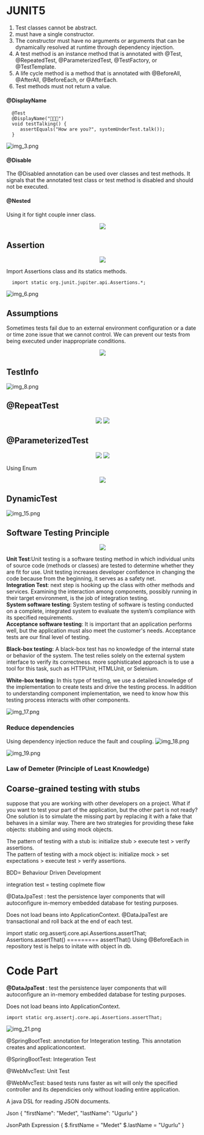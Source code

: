 # JUNIT5

1. Test classes cannot be abstract.
2. must have a single constructor.
3. The constructor must have no arguments or
   arguments that can be dynamically resolved at runtime through dependency injection.
4. A test method is an instance method that is annotated with @Test, @RepeatedTest,
   @ParameterizedTest, @TestFactory, or @TestTemplate.
5. A life cycle method is a method that is annotated with @BeforeAll, @AfterAll,
   @BeforeEach, or @AfterEach. 
6. Test methods must not return a value.

#### @DisplayName

      @Test
      @DisplayName("👻👻👻")
      void testTalking() {
         assertEquals("How are you?", systemUnderTest.talk());
      }

![img_3.png](img_3.png)

#### @Disable

The @Disabled annotation can be used over classes and test methods. It signals that the
annotated test class or test method is disabled and should not be executed.

#### @Nested
Using it for tight couple inner class.

<div align="center">
<img src="img_4.png">
</div>

## Assertion
<div align="center">
<img src="img_5.png">
</div>

Import Assertions class and its statics methods.
   
      import static org.junit.jupiter.api.Assertions.*;

![img_6.png](img_6.png)

## Assumptions 
Sometimes tests fail due to an external environment configuration or a date or time zone issue
that we cannot control. We can prevent our tests from being executed under inappropriate
conditions. 

<div align="center">
<img src="img_7.png">
</div>

## TestInfo
![img_8.png](img_8.png)

## @RepeatTest

<div align="center">
<img src="img_9.png">
<img src="img_10.png">
</div>

## @ParameterizedTest

<div align="center">
<img src="img_11.png">
<img src="img_12.png">
</div>

Using Enum
<div align="center">
<img src="img_14.png">
</div>

## DynamicTest
![img_15.png](img_15.png)



## Software Testing Principle
<div align="center">
<img src="img_16.png">
</div>

**Unit Test**:Unit testing is a software testing method in which individual units of source code (methods or
classes) are tested to determine whether they are fit for use. Unit testing increases developer
confidence in changing the code because from the beginning, it serves as a safety net.\
**Integration Test**: next step is hooking up the class with other methods and services. Examining the interaction
among components, possibly running in their target environment, is the job of integration
testing.\
**System software testing**: System testing of software is testing conducted on a complete, integrated system to evaluate
the system’s compliance with its specified requirements. \
**Acceptance software testing**: It is important that an application performs well, but the application must also meet the
customer's needs. Acceptance tests are our final level of testing.

**Black-box testing:** A black-box test has no knowledge of the internal state or behavior of the system. The test
relies solely on the external system interface to verify its correctness.
more sophisticated approach is to use a tool for this task, such as HTTPUnit,
HTMLUnit, or Selenium. 

**White-box testing:** In
this type of testing, we use a detailed knowledge of the implementation to create tests and
drive the testing process. In addition to understanding component implementation, we need to
know how this testing process interacts with other components.

![img_17.png](img_17.png)

### Reduce dependencies
Using dependency injection reduce the fault and coupling.
![img_18.png](img_18.png)

![img_19.png](img_19.png)

### Law of Demeter (Principle of Least Knowledge) 



## Coarse-grained testing with stubs 
suppose that you are working with other developers on a project. What if you
want to test your part of the application, but the other part is not ready? One solution is to
simulate the missing part by replacing it with a fake that behaves in a similar way.
There are two strategies for providing these fake objects: stubbing and using mock
objects.

The pattern of testing with a stub is: initialize stub > execute test > verify assertions.\
The pattern of testing with a mock object is: initialize mock > set expectations > execute test > verify assertions. 



BDD= Behaviour Driven Development

integration test = testing coplmete flow

@DataJpaTest : test the persistence layer components that will autoconfigure in-memory embedded database for testing purposes.

Does not load beans into ApplicationContext.
@DataJpaTest are transactional and roll back at the end of each test.

import static org.assertj.core.api.Assertions.assertThat;
Assertions.assertThat()  ========= assertThat()
Using @BeforeEach in repository test is helps to initate with object in db.


# Code Part
**@DataJpaTest** : test the persistence layer components that will autoconfigure an in-memory embedded database for testing purposes.

Does not load beans into ApplicationContext.
 

`import static org.assertj.core.api.Assertions.assertThat;`

![img_21.png](img_21.png)


@SpringBootTest: annotation for Integeration testing. This annotation creates and applicationcontext.

@SpringBootTest: Integeration Test

@WebMvcTest: Unit Test

@WebMvcTest: based tests runs faster as wit will only the specified controller and its dependicies only without loading entire application.




A java DSL for reading JSON documents.
 
Json
{
"firstName": "Medet",
"lastName": "Ugurlu"
}

JsonPath Expression
{
$.firstName = "Medet"
$.lastName = "Ugurlu"
}
